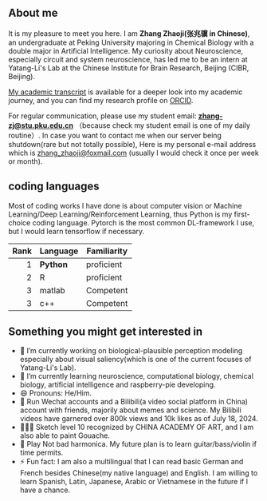 ## About me

It is my pleasure to meet you here. I am **Zhang Zhaoji(张兆骥 in Chinese)**, an undergraduate at Peking University majoring in Chemical Biology with a double major in Artificial Intelligence. My curiosity about Neuroscience, especially circuit and system neuroscience, has led me to be an intern at Yatang-Li's Lab at the Chinese Institute for Brain Research, Beijing (CIBR, Beijing).

[My academic transcript](https://drive.google.com/file/d/1fxR2OdMEvwfcwAbwhDBF-TSwfSUIFzzJ/view?usp=sharing) is available for a deeper look into my academic journey, and you can find my research profile on [ORCID](https://orcid.org/0009-0002-3293-1961).

For regular communication, please use my student email: **zhang-zj@stu.pku.edu.cn** （because check my student email is one of my daily routine）. In case you want to contact me when our server being shutdown(rare but not totally possible), Here is my personal e-mail address which is zhang_zhaoji@foxmail.com (usually I would check it once per week or month).

## coding languages

Most of coding works I have done is about computer vision or Machine Learning/Deep Learning/Reinforcement Learning, thus Python is my first-choice coding language. Pytorch is the most common DL-framework I use, but I would learn tensorflow if necessary.

| Rank |   Language    |  Familiarity   |
|-----:|---------------|--------------|
|     1|   **Python**  |  proficient  |
|     2|   R           |  proficient  |
|     3|   matlab      |  Competent   |
|     3|   c++         |  Competent   |

## Something you might get interested in

- 🔭 I’m currently working on biological-plausible perception modeling especially about visual saliency(which is one of the current focuses of Yatang-Li's Lab).
- 🌱 I’m currently learning neuroscience, computational biology, chemical biology, artificial intelligence and raspberry-pie developing.
- 😄 Pronouns: He/Him.
- 🎥	Run Wechat accounts and a Bilibili(a video social platform in China) account with friends, majorily about memes and science.  My Bilibili videos have garnered over 800k views and 10k likes as of July 18, 2024.
- 🧑🏽‍🎨 Sketch level 10 recognized by CHINA ACADEMY OF ART, and I am also able to paint Gouache.
- 🎼 Play Not bad harmonica. My future plan is to learn guitar/bass/violin if time permits.
- ⚡ Fun fact: I am also a multilingual that I can read basic German and French besides Chinese(my native language) and English. I am willing to learn Spanish, Latin, Japanese, Arabic or Vietnamese in the future if I have a chance.

